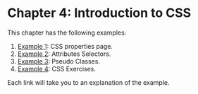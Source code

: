 # Chapter 4: Introduction to CSS

This chapter has the following examples:
1. [Example 1](properties.md): CSS properties page.
2. [Example 2](attribute.md): Attributes Selectors.
3. [Example 3](pseudo.md): Pseudo Classes.
3. [Example 4](https://itcs333.github.io/examples/ch4/css-quiz.html): CSS Exercises.

Each link will take you to an explanation of the example.
